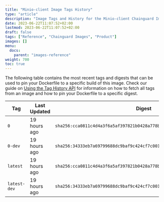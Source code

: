 ```yaml
---
title: "Minio-client Image Tags History"
type: "article"
description: "Image Tags and History for the Minio-client Chainguard Image"
date: 2023-06-22T11:07:52+02:00
lastmod: 2023-06-22T11:07:52+02:00
draft: false
tags: ["Reference", "Chainguard Images", "Product"]
images: []
menu:
  docs:
    parent: "images-reference"
weight: 700
toc: true
---
```


The following table contains the most recent tags and digests that can be used to pin your Dockerfile to a specific build of this image. Check our guide on [Using the Tag History API](/chainguard/chainguard-images/using-the-tag-history-api/) for information on how to fetch all tags from an image and how to pin your Dockerfile to a specific digest.

| Tag          | Last Updated | Digest                                                                    |
|--------------|--------------|---------------------------------------------------------------------------|
| `0`          | 19 hours ago | `sha256:cca0811c4d4a3f6a5af397821b0428a778b3d27c7404e3e0cdb9504ef1e61520` |
| `0-dev`      | 19 hours ago | `sha256:34333eb7a69799688dc9baf9c424cf7c0019e2aaae2ef2550ccd6714b1f5979d` |
| `latest`     | 19 hours ago | `sha256:cca0811c4d4a3f6a5af397821b0428a778b3d27c7404e3e0cdb9504ef1e61520` |
| `latest-dev` | 19 hours ago | `sha256:34333eb7a69799688dc9baf9c424cf7c0019e2aaae2ef2550ccd6714b1f5979d` |
